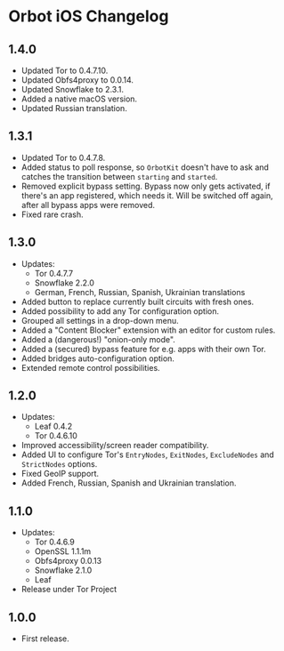 #  Orbot iOS Changelog

## 1.4.0
- Updated Tor to 0.4.7.10.
- Updated Obfs4proxy to 0.0.14.
- Updated Snowflake to 2.3.1.
- Added a native macOS version.
- Updated Russian translation.

## 1.3.1
- Updated Tor to 0.4.7.8.
- Added status to poll response, so `OrbotKit` doesn't have to ask and catches 
  the transition between `starting` and `started`.
- Removed explicit bypass setting. Bypass now only gets activated, if there's an app registered, which needs it. 
  Will be switched off again, after all bypass apps were removed.
- Fixed rare crash.

## 1.3.0
- Updates:
  - Tor 0.4.7.7
  - Snowflake 2.2.0
  - German, French, Russian, Spanish, Ukrainian translations
- Added button to replace currently built circuits with fresh ones.
- Added possibility to add any Tor configuration option.
- Grouped all settings in a drop-down menu.
- Added a "Content Blocker" extension with an editor for custom rules.
- Added a (dangerous!) "onion-only mode".
- Added a (secured) bypass feature for e.g. apps with their own Tor.
- Added bridges auto-configuration option.
- Extended remote control possibilities. 

## 1.2.0
- Updates:
  - Leaf 0.4.2
  - Tor 0.4.6.10
- Improved accessibility/screen reader compatibility.
- Added UI to configure Tor's `EntryNodes`, `ExitNodes`, `ExcludeNodes` and `StrictNodes` options.
- Fixed GeoIP support. 
- Added French, Russian, Spanish and Ukrainian translation.

## 1.1.0

- Updates:
  - Tor 0.4.6.9
  - OpenSSL 1.1.1m
  - Obfs4proxy 0.0.13
  - Snowflake 2.1.0
  - Leaf
- Release under Tor Project

## 1.0.0

- First release.
